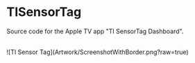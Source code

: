 # TISensorTag
Source code for the Apple TV app "TI SensorTag Dashboard".

<br />
![TI Sensor Tag](Artwork/ScreenshotWithBorder.png?raw=true)

